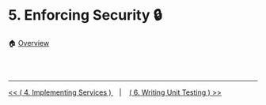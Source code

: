# 5. Enforcing Security :lock:

:house: [Overview](../../README.md)



<br>
<br>

---


[ << ( 4. Implementing Services ) ](../chapters/chapter_4#ping-service-implementation) &nbsp;&nbsp; |  &nbsp;&nbsp;  [ ( 6. Writing Unit Testing ) >>](../chapters/chapter_6.md)  
 
 